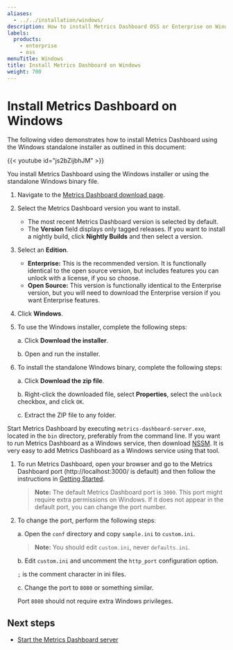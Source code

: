 ```yaml
---
aliases:
  - ../../installation/windows/
description: How to install Metrics Dashboard OSS or Enterprise on Windows
labels:
  products:
    - enterprise
    - oss
menuTitle: Windows
title: Install Metrics Dashboard on Windows
weight: 700
---
```


# Install Metrics Dashboard on Windows

The following video demonstrates how to install Metrics Dashboard using the Windows standalone installer as outlined in this document:

{{< youtube id="js2bZijbhJM" >}}

You install Metrics Dashboard using the Windows installer or using the standalone Windows binary file.

1. Navigate to the [Metrics Dashboard download page](/metrics-dashboard/download).
1. Select the Metrics Dashboard version you want to install.
   - The most recent Metrics Dashboard version is selected by default.
   - The **Version** field displays only tagged releases. If you want to install a nightly build, click **Nightly Builds** and then select a version.
1. Select an **Edition**.
   - **Enterprise:** This is the recommended version. It is functionally identical to the open source version, but includes features you can unlock with a license, if you so choose.
   - **Open Source:** This version is functionally identical to the Enterprise version, but you will need to download the Enterprise version if you want Enterprise features.
1. Click **Windows**.
1. To use the Windows installer, complete the following steps:

   a. Click **Download the installer**.

   b. Open and run the installer.

1. To install the standalone Windows binary, complete the following steps:

   a. Click **Download the zip file**.

   b. Right-click the downloaded file, select **Properties**, select the `unblock` checkbox, and click `OK`.

   c. Extract the ZIP file to any folder.

Start Metrics Dashboard by executing `metrics-dashboard-server.exe`, located in the `bin` directory, preferably from the command line. If you want to run Metrics Dashboard as a Windows service, then download
[NSSM](https://nssm.cc/). It is very easy to add Metrics Dashboard as a Windows service using that tool.

1. To run Metrics Dashboard, open your browser and go to the Metrics Dashboard port (http://localhost:3000/ is default) and then follow the instructions in [Getting Started](../../../getting-started/build-first-dashboard/).

   > **Note:** The default Metrics Dashboard port is `3000`. This port might require extra permissions on Windows. If it does not appear in the default port, you can change the port number.

1. To change the port, perform the following steps:

   a. Open the `conf` directory and copy `sample.ini` to `custom.ini`.

   > **Note:** You should edit `custom.ini`, never `defaults.ini`.

   b. Edit `custom.ini` and uncomment the `http_port` configuration option.

   `;` is the comment character in ini files.

   c. Change the port to `8080` or something similar.

   Port `8080` should not require extra Windows privileges.

## Next steps

- [Start the Metrics Dashboard server](../../start-restart-metrics-dashboard/)
